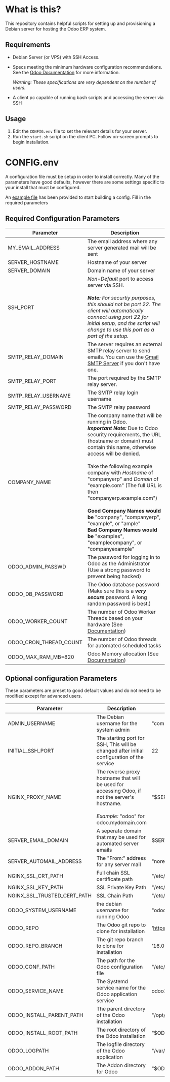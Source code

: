 # What is this?
This repository contains helpful scripts for setting up and provisioning a Debian server for hosting the Odoo ERP system.

## Requirements
- Debian Server (or VPS) with SSH Access.
- Specs meeting the minimum hardware configuration recommendations. See the [Odoo Documentation](https://www.odoo.com/documentation/16.0/administration/install/deploy.html#builtin-server) for more information.
    
    *Warning: These specifications are very dependent on the number of users.*

- A client pc capable of running bash scripts and accessing the server via SSH

## Usage
1. Edit the `CONFIG.env` file to set the relevant details for your server. 
2. Run the `start.sh` script on the client PC. Follow on-screen prompts to begin installation.

# CONFIG.env
A configuration file must be setup in order to install correctly. Many of the parameters have good defaults, however there are some settings specific to your install that must be configured.

An [example file](SAMPLE.env) has been provided to start building a config. Fill in the required parameters 

## Required Configuration Parameters
| Parameter | Description |
| --------- | ----------- | 
| MY_EMAIL_ADDRESS | The email address where any server generated mail will be sent |
| SERVER_HOSTNAME | Hostname of your server |
| SERVER_DOMAIN | Domain name of your server |
| SSH_PORT | *Non-Default* port to access server via SSH.<br/><br/>_**Note:** For securtiy purposes, this should not be port 22. The client will automatically connect using port 22 for initial setup, and the script will change to use this port as a part of the setup._ | 
| SMTP_RELAY_DOMAIN | The server requires an external SMTP relay server to send emails. You can use the [Gmail SMTP Server](https://support.google.com/a/answer/176600?hl=en#gmail-smpt-option) if you don't have one. |
| SMTP_RELAY_PORT | The port required by the SMTP relay server. |
| SMTP_RELAY_USERNAME | The SMTP relay login username  |
| SMTP_RELAY_PASSWORD | The SMTP relay password |
| COMPANY_NAME | The company name that will be running in Odoo.<br/> ***Important Note:*** Due to Odoo security requirements, the URL (hostname or domain) must contain this name, otherwise access will be denied.<br/><br/>Take the following example company with *Hostname* of "companyerp" and *Domain* of "example.com" (The full URL is then "companyerp.example.com")<br/><br/>**Good Company Names would be** "company", "companyerp", "example", or "ample"<br/>**Bad Company Names would be** "examples", "examplecompany", or "companyexample" |
| ODOO_ADMIN_PASSWD | The password for logging in to Odoo as the Administrator (Use a strong password to prevent being hacked) |
| ODOO_DB_PASSWORD | The Odoo database password (Make sure this is a ***very secure*** password. A long random password is best.) | 
|ODOO_WORKER_COUNT | The number of Odoo Worker Threads based on your hardware (See [Documentation](https://www.odoo.com/documentation/16.0/administration/install/deploy.html#worker-number-calculation)) | 
|ODOO_CRON_THREAD_COUNT | The number of Odoo threads for automated scheduled tasks | 
|ODOO_MAX_RAM_MB=820 | Odoo Memory allocation (See [Documentation](https://www.odoo.com/documentation/16.0/administration/install/deploy.html#memory-size-calculation)) |


## Optional configuration Parameters
These parameters are preset to good default values and do not need to be modified except for advanced users.

| Parameter | Description | Default Value |
| --------- | ----------- | ------------- |
| ADMIN_USERNAME | The Debian username for the system admin | "companyadmin" |
| INITIAL_SSH_PORT | The starting port for SSH, This will be changed after initial configuration of the service | 22 |
| NGINX_PROXY_NAME | The reverse proxy hostname that will be used for accessing Odoo, if not the server's hostname. <br /><br />*Example:* "odoo" for odoo.mydomain.com | "$SERVER_HOSTNAME" | 
|SERVER_EMAIL_DOMAIN| A seperate domain that may be used for automated server emails | $SERVER_DOMAIN |
|SERVER_AUTOMAIL_ADDRESS| The "From:" address for any server mail | "noreply@$SERVER_EMAIL_DOMAIN"
| NGINX_SSL_CRT_PATH | Full chain SSL certificate path | "/etc/letsencrypt/live/\$SERVER_HOSTNAME.\$SERVER_DOMAIN/fullchain.pem" |
| NGINX_SSL_KEY_PATH | SSL Private Key Path | "/etc/letsencrypt/live/\$SERVER_HOSTNAME.\$SERVER_DOMAIN/privkey.pem" |
| NGINX_SSL_TRUSTED_CERT_PATH | SSL Chain Path | "/etc/letsencrypt/live/\$SERVER_HOSTNAME.\$SERVER_DOMAIN/chain.pem" |
| ODOO_SYSTEM_USERNAME | the debian username for running Odoo | "odoo16" |
| ODOO_REPO | The Odoo git repo to clone for installation | 'https://github.com/odoo/odoo.git' |
| ODOO_REPO_BRANCH | The git repo branch to clone for installation | '16.0' |
| ODOO_CONF_PATH | The path for the Odoo configuration file | "/etc/odoo16.conf" |
| ODOO_SERVICE_NAME | The Systemd service name for the Odoo application service | odoo16 |
| ODOO_INSTALL_PARENT_PATH | The parent directory of the Odoo installation | "/opt/odoo/odoo-server/" |
| ODOO_INSTALL_ROOT_PATH | The root directory of the Odoo installation | "\$ODOO_INSTALL_PARENT_PATH/\$ODOO_REPO_BRANCH" |
| ODOO_LOGPATH | The logfile directory of the Odoo application | "/var/log/odoo" |
| ODOO_ADDON_PATH | The Addon directory for Odoo | "$ODOO_INSTALL_ROOT_PATH/addons" |